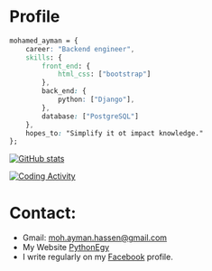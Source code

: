 # Profile

```css
mohamed_ayman = {
    career: "Backend engineer",
    skills: {
        front_end: {
            html_css: ["bootstrap"]
        },
        back_end: {
            python: ["Django"],
        },
        database: ["PostgreSQL"]
    },
    hopes_to: "Simplify it ot impact knowledge."
};
```

[![GitHub stats](https://github-readme-stats.vercel.app/api?username=mohamedayman28&hide=issues)](https://github.com/anuraghazra/github-readme-stats)

[![Coding Activity](https://github-readme-stats.vercel.app/api/wakatime?username=mohamedayman28)](https://github.com/anuraghazra/github-readme-stats)

# Contact:
* Gmail: moh.ayman.hassen@gmail.com
* My Website [PythonEgy](http://www.pythonegy.com/)
* I write regularly on my [Facebook](https://www.facebook.com/MohamedAymanHassen/) profile.
